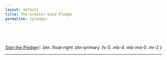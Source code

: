 ```yaml
---
layout: default
title: The Greater Good Pledge
permalink: /pledge/
---
```


<div id="pledge" style="display:none"></div>

<br><br>

[Sign the Pledge](https://github.com/good-labs/greater-good-pledge/edit/master/pledge.csv){: .btn .float-right .btn-primary .fs-5 .mb-4 .mb-md-0 .mr-2 }

<div id="contributors" style="display:none">
<table>
    <thead><tr>
     <th>Project or Community</th>
     <th>Url</th>
    </tr>
    </thead>
    <tbody id="contributor-table">
    </tbody>
</table>
</div>

<script src="https://cdnjs.cloudflare.com/ajax/libs/jquery/2.1.4/jquery.min.js"></script>
<script src="{{ site.url }}{{ site.baseurl }}/assets/js/showdown.min.js"></script>

<script>
$(document).ready(function(){

    // This section adds the pledge do the page
    pledge_url = "https://raw.githubusercontent.com/good-labs/greater-good-pledge/master/GREATER_GOOD_PLEDGE.md"
    $.get(pledge_url, function(data) {

        var converter = new showdown.Converter(),
                 html = converter.makeHtml(data);

        $('#pledge').html(html)
        $('#pledge').show();
    });

    // This section adds the table to the page (after the pledge)
    rows = ""
    url = "https://raw.githubusercontent.com/good-labs/greater-good-pledge/master/pledge.csv"
    $.get(url, function(data) {
        data = data.split("\n").slice(1,)
        $.each(data, function(i, d){
            items = d.split(",")
            if (!((items[0] === undefined) || (items[1] === undefined))) {                 
                rows = rows + "<tr><td>" + items[0] + "</td><td><a target=\"_blank\" href=\"" + items[1] + "\">" + items[1] + "</a></td></tr>\n"  
            }
        });
        $('#contributor-table').html(rows)
        $('#contributors').show();
    });

});
</script>

---
